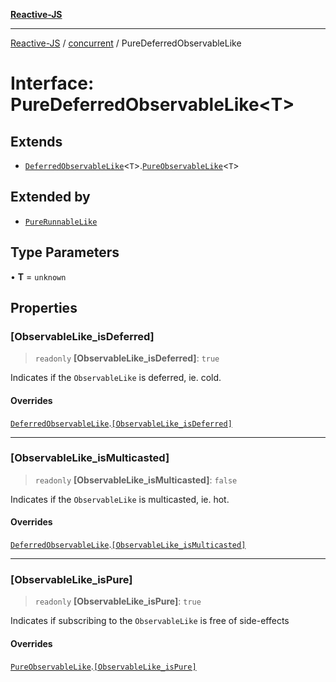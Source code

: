 [**Reactive-JS**](../../README.md)

***

[Reactive-JS](../../README.md) / [concurrent](../README.md) / PureDeferredObservableLike

# Interface: PureDeferredObservableLike\<T\>

## Extends

- [`DeferredObservableLike`](DeferredObservableLike.md)\<`T`\>.[`PureObservableLike`](PureObservableLike.md)\<`T`\>

## Extended by

- [`PureRunnableLike`](PureRunnableLike.md)

## Type Parameters

• **T** = `unknown`

## Properties

### \[ObservableLike\_isDeferred\]

> `readonly` **\[ObservableLike\_isDeferred\]**: `true`

Indicates if the `ObservableLike` is deferred, ie. cold.

#### Overrides

[`DeferredObservableLike`](DeferredObservableLike.md).[`[ObservableLike_isDeferred]`](DeferredObservableLike.md#observablelike_isdeferred)

***

### \[ObservableLike\_isMulticasted\]

> `readonly` **\[ObservableLike\_isMulticasted\]**: `false`

Indicates if the `ObservableLike` is multicasted, ie. hot.

#### Overrides

[`DeferredObservableLike`](DeferredObservableLike.md).[`[ObservableLike_isMulticasted]`](DeferredObservableLike.md#observablelike_ismulticasted)

***

### \[ObservableLike\_isPure\]

> `readonly` **\[ObservableLike\_isPure\]**: `true`

Indicates if subscribing to the `ObservableLike` is free of side-effects

#### Overrides

[`PureObservableLike`](PureObservableLike.md).[`[ObservableLike_isPure]`](PureObservableLike.md#observablelike_ispure)
